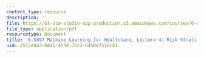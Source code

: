 ```yaml
---
content_type: resource
description: ''
file: https://ol-ocw-studio-app-production.s3.amazonaws.com/courses/6-s897-machine-learning-for-healthcare-spring-2019/d513d4a368a545587bc2645007516c61_MIT6_S897S19_lec4.pdf
file_type: application/pdf
resourcetype: Document
title: '6.S897 Machine Learning for Healtchare, Lecture 4: Risk Stratification'
uid: d513d4a3-68a5-4558-7bc2-645007516c61
---
```

